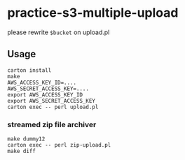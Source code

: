 # practice-s3-multiple-upload

please rewrite `$bucket` on upload.pl

## Usage

```
carton install
make
AWS_ACCESS_KEY_ID=....
AWS_SECRET_ACCESS_KEY=....
export AWS_ACCESS_KEY_ID
export AWS_SECRET_ACCESS_KEY
carton exec -- perl upload.pl
```

### streamed zip file archiver

```
make dummy12
carton exec -- perl zip-upload.pl
make diff
```

